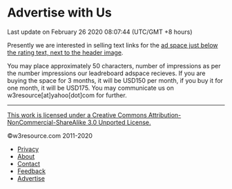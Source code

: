  


# Advertise with Us

Last update on February 26 2020 08:07:44 (UTC/GMT +8 hours)

Presently we are interested in selling text links for the [ad space just below the rating text, next to the header image](https://www.w3resource.com/images/advertise.jpg).

You may place approximately 50 characters, number of impressions as per the number impressions our leadreboard adspace recieves. If you are buying the space for 3 months, it will be USD150 per month, if you buy it for one month, it will be USD175. You may communicate us on w3resource\[at\]yahoo\[dot\]com for further.

 

---

[This work is licensed under a Creative Commons Attribution-NonCommercial-ShareAlike 3.0 Unported License.](https://creativecommons.org/licenses/by-nc-sa/3.0/deed.en_US)

©w3resource.com 2011-2020

- [Privacy](https://www.w3resource.com/privacy.php)
- [About](https://www.w3resource.com/about.php)
- [Contact](https://www.w3resource.com/contact.php)
- [Feedback](https://www.w3resource.com/feedback.php)
- [Advertise](https://www.w3resource.com/advertise.php)
